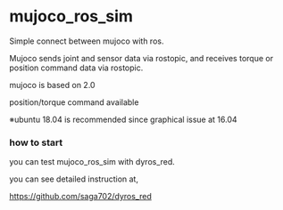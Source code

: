 # mujoco_ros_sim

Simple connect between mujoco with ros. 

Mujoco sends joint and sensor data via rostopic, and receives torque or position command data via rostopic.   

mujoco is based on 2.0

position/torque command available

※ubuntu 18.04 is recommended since graphical issue at 16.04


### how to start ### 

you can test mujoco_ros_sim with dyros_red. 

you can see detailed instruction at,  

https://github.com/saga702/dyros_red
